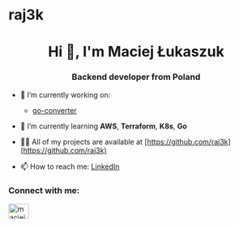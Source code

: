 # raj3k
<h1 align="center">Hi 👋, I'm Maciej Łukaszuk</h1>
<h3 align="center">Backend developer from Poland</h3>

- 🔭 I’m currently working on:
    - [go-converter](https://github.com/raj3k/go-converter)

- 🌱 I’m currently learning **AWS**, **Terraform**, **K8s**, **Go**

- 👨‍💻 All of my projects are available at [https://github.com/raj3k](https://github.com/raj3k)

- 📫 How to reach me: [LinkedIn](www.linkedin.com/in/maciej-łukaszuk-793249140)

<h3 align="left">Connect with me:</h3>
<p align="left">
<a href="https://linkedin.com/in/maciej-łukaszuk-793249140" target="blank"><img align="center" src="https://raw.githubusercontent.com/rahuldkjain/github-profile-readme-generator/master/src/images/icons/Social/linked-in-alt.svg" alt="maciej-łukaszuk-793249140" height="30" width="40" /></a>
</p>
